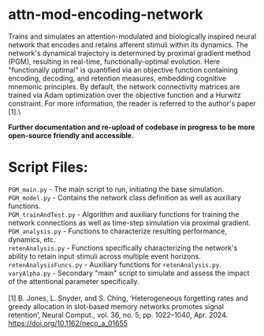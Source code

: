 # attn-mod-encoding-network
Trains and simulates an attention-modulated and biologically inspired neural network that encodes and retains afferent stimuli within its dynamics. The network's dynamical trajectory is determined by proximal gradient method (PGM), resulting in real-time, functionally-optimal evolution. Here "functionally optimal" is quantified via an objective function containing encoding, decoding, and retention measures, embedding cognitive mnemonic principles. By default, the network connectivity matrices are trained via Adam optimization over the objective function and a Hurwitz constraint. For more information, the reader is referred to the author's paper [1].\

**Further documentation and re-upload of codebase in progress to be more open-source friendly and accessible.** 


# Script Files:
`PGM_main.py` - The main script to run, initiating the base simulation.\
`PGM_model.py` - Contains the network class definition as well as auxiliary functions.\
`PGM_trainAndTest.py` - Algorithm and auxiliary functions for training the network connections as well as time-step simulation via proximal gradient.\
`PGM_analysis.py` - Functions to characterize resulting performance, dynamics, etc.\
`retenAnalysis.py` - Functions specifically characterizing the network's ability to retain input stimuli across multiple event horizons.\
`retenAnalysisFuncs.py` - Auxiliary functions for `retenAnalysis.py`.\
`varyAlpha.py` - Secondary "main" script to simulate and assess the impact of the attentional parameter specifically.\
\
[1] B. Jones, L. Snyder, and S. Ching, ‘Heterogeneous forgetting rates and greedy allocation in slot-based memory networks promotes signal retention’, Neural Comput., vol. 36, no. 5, pp. 1022–1040, Apr. 2024. https://doi.org/10.1162/neco_a_01655

